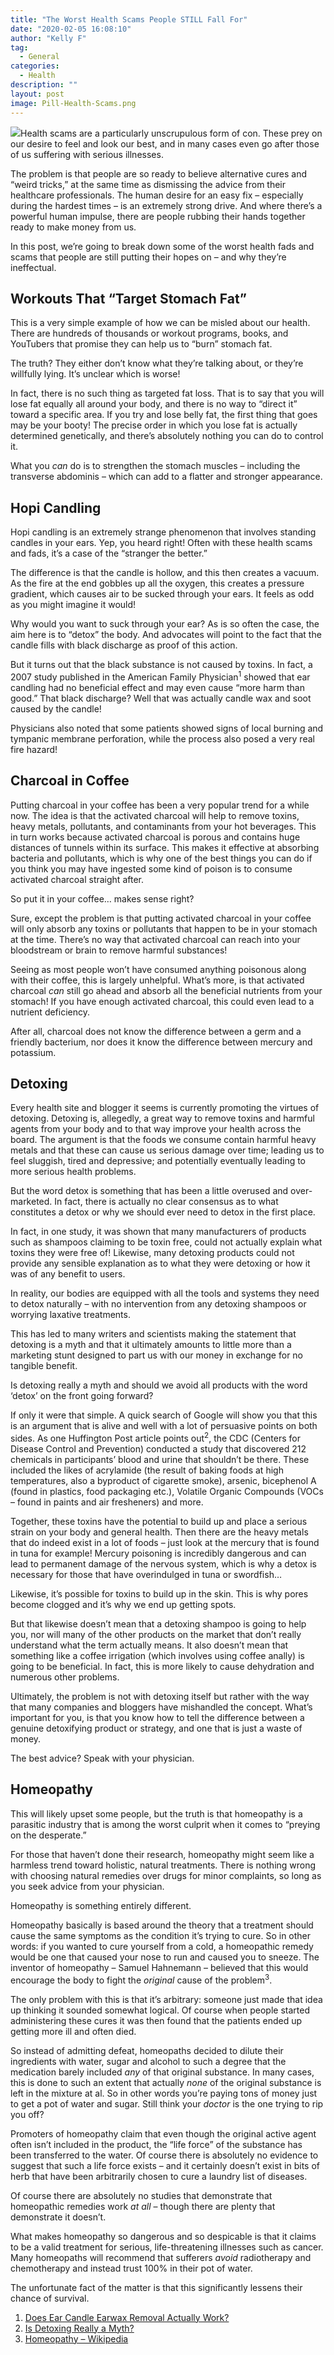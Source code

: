 ```yaml
---
title: "The Worst Health Scams People STILL Fall For"
date: "2020-02-05 16:08:10"
author: "Kelly F"
tag:
  - General
categories:
  - Health
description: ""
layout: post
image: Pill-Health-Scams.png
---
```


![](/posts/Pill-Health-Scams.png)Health scams are a particularly unscrupulous form of con. These prey on our desire to feel and look our best, and in many cases even go after those of us suffering with serious illnesses.

The problem is that people are so ready to believe alternative cures and “weird tricks,” at the same time as dismissing the advice from their healthcare professionals. The human desire for an easy fix – especially during the hardest times – is an extremely strong drive. And where there’s a powerful human impulse, there are people rubbing their hands together ready to make money from us.

In this post, we’re going to break down some of the worst health fads and scams that people are still putting their hopes on – and why they’re ineffectual.

## Workouts That “Target Stomach Fat”

This is a very simple example of how we can be misled about our health. There are hundreds of thousands or workout programs, books, and YouTubers that promise they can help us to “burn” stomach fat.

The truth? They either don’t know what they’re talking about, or they’re willfully lying. It’s unclear which is worse!

In fact, there is no such thing as targeted fat loss. That is to say that you will lose fat equally all around your body, and there is no way to “direct it” toward a specific area. If you try and lose belly fat, the first thing that goes may be your booty! The precise order in which you lose fat is actually determined genetically, and there’s absolutely nothing you can do to control it.

What you _can_ do is to strengthen the stomach muscles – including the transverse abdominis – which can add to a flatter and stronger appearance.

## Hopi Candling

Hopi candling is an extremely strange phenomenon that involves standing candles in your ears. Yep, you heard right! Often with these health scams and fads, it’s a case of the “stranger the better.”

The difference is that the candle is hollow, and this then creates a vacuum. As the fire at the end gobbles up all the oxygen, this creates a pressure gradient, which causes air to be sucked through your ears. It feels as odd as you might imagine it would!

Why would you want to suck through your ear? As is so often the case, the aim here is to “detox” the body. And advocates will point to the fact that the candle fills with black discharge as proof of this action.

But it turns out that the black substance is not caused by toxins. In fact, a 2007 study published in the American Family Physician<sup>1</sup> showed that ear candling had no beneficial effect and may even cause “more harm than good.” That black discharge? Well that was actually candle wax and soot caused by the candle!

Physicians also noted that some patients showed signs of local burning and tympanic membrane perforation, while the process also posed a very real fire hazard!

## Charcoal in Coffee

Putting charcoal in your coffee has been a very popular trend for a while now. The idea is that the activated charcoal will help to remove toxins, heavy metals, pollutants, and contaminants from your hot beverages. This in turn works because activated charcoal is porous and contains huge distances of tunnels within its surface. This makes it effective at absorbing bacteria and pollutants, which is why one of the best things you can do if you think you may have ingested some kind of poison is to consume activated charcoal straight after.

So put it in your coffee… makes sense right?

Sure, except the problem is that putting activated charcoal in your coffee will only absorb any toxins or pollutants that happen to be in your stomach at the time. There’s no way that activated charcoal can reach into your bloodstream or brain to remove harmful substances!

Seeing as most people won’t have consumed anything poisonous along with their coffee, this is largely unhelpful. What’s more, is that activated charcoal _can_ still go ahead and absorb all the beneficial nutrients from your stomach! If you have enough activated charcoal, this could even lead to a nutrient deficiency.

After all, charcoal does not know the difference between a germ and a friendly bacterium, nor does it know the difference between mercury and potassium.

## Detoxing

Every health site and blogger it seems is currently promoting the virtues of detoxing. Detoxing is, allegedly, a great way to remove toxins and harmful agents from your body and to that way improve your health across the board. The argument is that the foods we consume contain harmful heavy metals and that these can cause us serious damage over time; leading us to feel sluggish, tired and depressive; and potentially eventually leading to more serious health problems.

But the word detox is something that has been a little overused and over-marketed. In fact, there is actually no clear consensus as to what constitutes a detox or why we should ever need to detox in the first place.

In fact, in one study, it was shown that many manufacturers of products such as shampoos claiming to be toxin free, could not actually explain what toxins they were free of! Likewise, many detoxing products could not provide any sensible explanation as to what they were detoxing or how it was of any benefit to users.

In reality, our bodies are equipped with all the tools and systems they need to detox naturally – with no intervention from any detoxing shampoos or worrying laxative treatments.

This has led to many writers and scientists making the statement that detoxing is a myth and that it ultimately amounts to little more than a marketing stunt designed to part us with our money in exchange for no tangible benefit.

Is detoxing really a myth and should we avoid all products with the word ‘detox’ on the front going forward?

If only it were that simple. A quick search of Google will show you that this is an argument that is alive and well with a lot of persuasive points on both sides. As one Huffington Post article points out<sup>2</sup>, the CDC (Centers for Disease Control and Prevention) conducted a study that discovered 212 chemicals in participants’ blood and urine that shouldn’t be there. These included the likes of acrylamide (the result of baking foods at high temperatures, also a byproduct of cigarette smoke), arsenic, bicephenol A (found in plastics, food packaging etc.), Volatile Organic Compounds (VOCs – found in paints and air fresheners) and more.

Together, these toxins have the potential to build up and place a serious strain on your body and general health. Then there are the heavy metals that do indeed exist in a lot of foods – just look at the mercury that is found in tuna for example! Mercury poisoning is incredibly dangerous and can lead to permanent damage of the nervous system, which is why a detox is necessary for those that have overindulged in tuna or swordfish…

Likewise, it’s possible for toxins to build up in the skin. This is why pores become clogged and it’s why we end up getting spots.

But that likewise doesn’t mean that a detoxing shampoo is going to help you, nor will many of the other products on the market that don’t really understand what the term actually means. It also doesn’t mean that something like a coffee irrigation (which involves using coffee anally) is going to be beneficial. In fact, this is more likely to cause dehydration and numerous other problems.

Ultimately, the problem is not with detoxing itself but rather with the way that many companies and bloggers have mishandled the concept. What’s important for you, is that you know how to tell the difference between a genuine detoxifying product or strategy, and one that is just a waste of money.

The best advice? Speak with your physician.

## Homeopathy

This will likely upset some people, but the truth is that homeopathy is a parasitic industry that is among the worst culprit when it comes to “preying on the desperate.”

For those that haven’t done their research, homeopathy might seem like a harmless trend toward holistic, natural treatments. There is nothing wrong with choosing natural remedies over drugs for minor complaints, so long as you seek advice from your physician.

Homeopathy is something entirely different.

Homeopathy basically is based around the theory that a treatment should cause the same symptoms as the condition it’s trying to cure. So in other words: if you wanted to cure yourself from a cold, a homeopathic remedy would be one that caused your nose to run and caused you to sneeze. The inventor of homeopathy – Samuel Hahnemann – believed that this would encourage the body to fight the _original_ cause of the problem<sup>3</sup>.

The only problem with this is that it’s arbitrary: someone just made that idea up thinking it sounded somewhat logical. Of course when people started administering these cures it was then found that the patients ended up getting more ill and often died.

So instead of admitting defeat, homeopaths decided to dilute their ingredients with water, sugar and alcohol to such a degree that the medication barely included _any_ of that original substance. In many cases, this is done to such an extent that actually _none_ of the original substance is left in the mixture at al. So in other words you’re paying tons of money just to get a pot of water and sugar. Still think your _doctor_ is the one trying to rip you off?

Promoters of homeopathy claim that even though the original active agent often isn’t included in the product, the “life force” of the substance has been transferred to the water. Of course there is absolutely no evidence to suggest that such a life force exists – and it certainly doesn’t exist in bits of herb that have been arbitrarily chosen to cure a laundry list of diseases.

Of course there are absolutely no studies that demonstrate that homeopathic remedies work _at all_ – though there are plenty that demonstrate it doesn’t.

What makes homeopathy so dangerous and so despicable is that it claims to be a valid treatment for serious, life-threatening illnesses such as cancer. Many homeopaths will recommend that sufferers _avoid_ radiotherapy and chemotherapy and instead trust 100% in their pot of water.

The unfortunate fact of the matter is that this significantly lessens their chance of survival.

1. [Does Ear Candle Earwax Removal Actually Work?](http://www.todayifoundout.com/index.php/2016/11/how-to-remove-earwax/)
2. [Is Detoxing Really a Myth?](https://www.huffpost.com/entry/is-detoxing-really-a-myth_b_6385924)
3. [Homeopathy – Wikipedia](https://en.wikipedia.org/wiki/Homeopathy)
